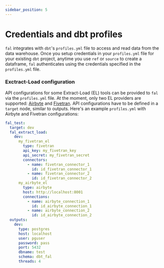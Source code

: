 ```yaml
---
sidebar_position: 5
---
```


# Credentials and dbt profiles

`fal` integrates with `dbt`'s `profiles.yml` file to access and read data from the data warehouse. Once you setup credentials in your `profiles.yml` file for your existing `dbt` project, anytime you use `ref` or `source` to create a dataframe, `fal` authenticates using the credentials specified in the `profiles.yml` file.

### Exctract-Load configuration
API configurations for some Extract-Load (EL) tools can be provided to `fal` via the `profiles.yml` file. At the moment, only two EL providers are supported: [Airbyte](https://docs.airbyte.com/) and [Fivetran](https://fivetran.com/docs/getting-started). API configurations have to be defined in a `target` node, similar to outputs. Here's an example `profiles.yml` with Airbyte and Fivetran configurations:

```yaml
fal_test:
  target: dev
  fal_extract_load:
    dev:
      my_fivetran_el
        type: fivetran
        api_key: my_fivetran_key
        api_secret: my_fivetran_secret
        connectors:
          - name: fivetran_connector_1
            id: id_fivetran_connector_1
          - name: fivetran_connector_2
            id: id_fivetran_connector_2
      my_airbyte_el
        type: airbyte
        host: http://localhost:8001
        connections:
          - name: airbyte_connection_1
            id: id_airbyte_connection_1
          - name: airbyte_connection_2
            id: id_airbyte_connection_2
  outputs:
    dev:
      type: postgres
      host: localhost
      user: pguser
      password: pass
      port: 5432
      dbname: test
      schema: dbt_fal
      threads: 4
```
